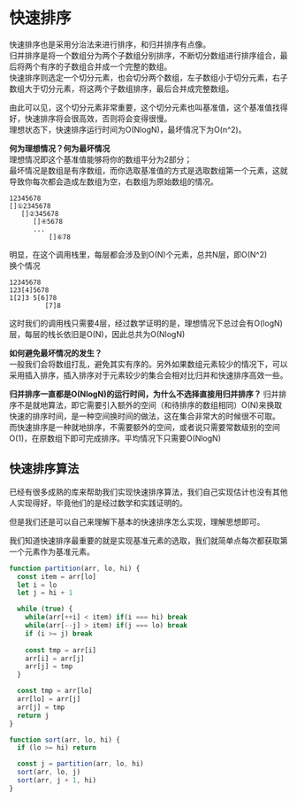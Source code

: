 # 快速排序
快速排序也是采用分治法来进行排序，和归并排序有点像。  
归并排序是将一个数组分为两个子数组分别排序，不断切分数组进行排序组合，最后将两个有序的子数组合并成一个完整的数组。  
快速排序则选定一个切分元素，也会切分两个数组，左子数组小于切分元素，右子数组大于切分元素，将这两个子数组排序，最后合并成完整数组。

由此可以见，这个切分元素非常重要，这个切分元素也叫基准值，这个基准值找得好，快速排序将会很高效，否则将会变得很慢。  
理想状态下，快速排序运行时间为O(NlogN)，最坏情况下为O(n^2)。

**何为理想情况？何为最坏情况**  
理想情况即这个基准值能够将你的数组平分为2部分；  
最坏情况是数组是有序数组，而你选取基准值的方式是选取数组第一个元素，这就导致你每次都会造成左数组为空，右数组为原始数组的情况。
```
12345678
[]①2345678
   []②345678
      []④5678
      ...
          []⑥78
```
明显，在这个调用栈里，每层都会涉及到O(N)个元素，总共N层，即O(N^2)  
换个情况
```
12345678
123[4]5678
1[2]3 5[6]78
         [7]8 
```
这时我们的调用栈只需要4层，经过数学证明的是，理想情况下总过会有O(logN)层，每层的栈长依旧是O(N)，因此总共为O(NlogN)

**如何避免最坏情况的发生？**  
一般我们会将数组打乱，避免其实有序的。另外如果数组元素较少的情况下，可以采用插入排序，插入排序对于元素较少的集合会相对比归并和快速排序高效一些。

**归并排序一直都是O(NlogN)的运行时间，为什么不选择直接用归并排序？**
归并排序不是就地算法，即它需要引入额外的空间（和待排序的数组相同）O(N)来换取快速的排序时间，是一种空间换时间的做法，这在集合非常大的时候很不可取。  
而快速排序是一种就地排序，不需要额外的空间，或者说只需要常数级别的空间O(1)，在原数组下即可完成排序。平均情况下只需要O(NlogN)

## 快速排序算法
已经有很多成熟的库来帮助我们实现快速排序算法，我们自己实现估计也没有其他人实现得好，毕竟他们的是经过数学和实践证明的。

但是我们还是可以自己来理解下基本的快速排序怎么实现，理解思想即可。

我们知道快速排序最重要的就是实现基准元素的选取，我们就简单点每次都获取第一个元素作为基准元素。

```javascript
function partition(arr, lo, hi) {
  const item = arr[lo]
  let i = lo
  let j = hi + 1

  while (true) {
    while(arr[++i] < item) if(i === hi) break
    while(arr[--j] > item) if(j === lo) break
    if (i >= j) break
    
    const tmp = arr[i]
    arr[i] = arr[j]
    arr[j] = tmp
  }

  const tmp = arr[lo]
  arr[lo] = arr[j]
  arr[j] = tmp
  return j
}

function sort(arr, lo, hi) {
  if (lo >= hi) return

  const j = partition(arr, lo, hi)
  sort(arr, lo, j)
  sort(arr, j + 1, hi)
}
```